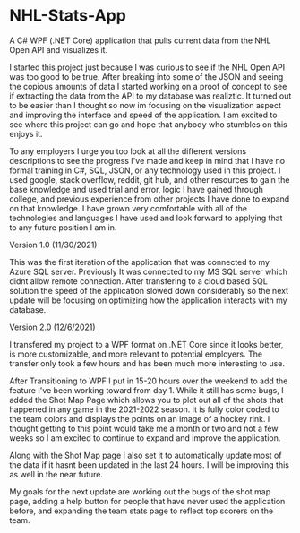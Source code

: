 # NHL-Stats-App
A C# WPF (.NET Core) application that pulls current data from the NHL Open API and visualizes it. 

I started this project just because I was curious to see if the NHL Open API was too good to be true. After breaking into some of the JSON and seeing the copious amounts of data I started working on a proof of concept to see if extracting the data from the API to my database was realiztic. It turned out to be easier than I thought so now im focusing on the visualization aspect and improving the interface and speed of the application. I am excited to see where this project can go and hope that anybody who stumbles on this enjoys it.

To any employers I urge you too look at all the different versions descriptions to see the progress I've made and keep in mind that I have no formal training in C#, SQL, JSON, or any technology used in this project. I used google, stack overflow, reddit, git hub, and other resources to gain the base knowledge and used trial and error, logic I have gained through college, and previous experience from other projects I have done to expand on that knowledge. I have grown very comfortable with all of the technologies and languages I have used and look forward to applying that to any future position I am in.

Version 1.0 (11/30/2021)

This was the first iteration of the application that was connected to my Azure SQL server. Previously It was connected to my MS SQL server which didnt allow remote connection.
After transfering to a cloud based SQL solution the speed of the application slowed down considerably so the next update will be focusing on optimizing how the application interacts with my database.

Version 2.0 (12/6/2021)

I transfered my project to a WPF format on .NET Core since it looks better, is more customizable, and more relevant to potential employers. The transfer only took a few hours and has been much more interesting to use.

After Transitioning to WPF I put in 15-20 hours over the weekend to add the feature I've been working toward from day 1. While it still has some bugs, I added the Shot Map Page which allows you to plot out all of the shots that happened in any game in the 2021-2022 season. It is fully color coded to the team colors and displays the points on an image of a hockey rink. I thought getting to this point would take me a month or two and not a few weeks so I am excited to continue to expand and improve the application.

Along with the Shot Map page I also set it to automatically update most of the data if it hasnt been updated in the last 24 hours. I will be improving this as well in the near future.

My goals for the next update are working out the bugs of the shot map page, adding a help button for people that have never used the application before, and expanding the team stats page to reflect top scorers on the team. 
